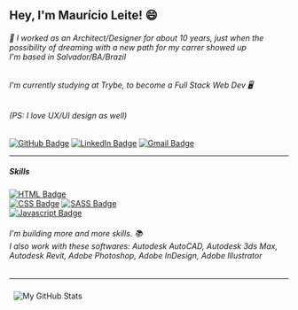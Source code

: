 ## Hey, I'm Maurício Leite! 😄


###### 💬 I worked as an Architect/Designer for about 10 years, just when the possibility of dreaming with a new path for my carrer showed up<br>I'm based in Salvador/BA/Brazil

###### I'm currently studying at Trybe, to become a Full Stack Web Dev 🖥️
###### <em>(PS: I love UX/UI design as well)</em>

[![GitHub Badge](https://img.shields.io/badge/Github-white?style=for-the-badge&logo=github&logoColor=black)](https://github.com/mauricioleite1)
[![LinkedIn Badge](https://img.shields.io/badge/Linkedin-white?style=for-the-badge&logo=linkedin&logoColor=blue)](https://www.linkedin.com/in/mauricioleite/)
[![Gmail Badge](https://img.shields.io/badge/Gmail-white?style=for-the-badge&logo=gmail&logoColor=red)](mailto:mauricioleite@gmail.com)
<hr>

##### Skills

[![HTML Badge](https://img.shields.io/badge/HTML-5432ff?style=for-the-badge&logo=html5&logoColor=white)](https://www.google.com/search?&q=html5)<br> [![CSS Badge](https://img.shields.io/badge/CSS-5432ff?style=for-the-badge&logo=css3&logoColor=white)](https://www.google.com/search?&q=css) [![SASS Badge](https://img.shields.io/badge/SASS-5432ff?style=for-the-badge&logo=sass&logoColor=white)](https://sass-lang.com)<br> [![Javascript Badge](https://img.shields.io/badge/JavaScript-5432ff?style=for-the-badge&logo=javascript&logoColor=white)](https://www.google.com/search?&q=javascript)

###### I'm building more and more skills. 📚<br>I also work with these softwares: <em>Autodesk AutoCAD, Autodesk 3ds Max, Autodesk Revit, Adobe Photoshop, Adobe InDesign, Adobe Illustrator</em>

<hr>

<a href="https://github.com/mauricioleite1">
  <img align="left" style="margin:0.5rem" src="https://github-readme-stats.vercel.app/api?username=mauricioleite1&show_icons=true&line_height=27&count_private=true&title_color=3e3e3e&text_color=fff&icon_color=5432ff&bg_color=aeaeae" alt="My GitHub Stats" />
</a>
